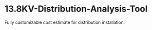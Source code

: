# 13.8KV-Distribution-Analysis-Tool
Fully customizable cost estimate for distribution installation. 
